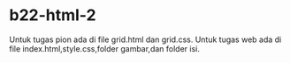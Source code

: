 # b22-html-2
Untuk tugas pion ada di file grid.html dan grid.css.
Untuk tugas web ada di file index.html,style.css,folder gambar,dan folder isi.
